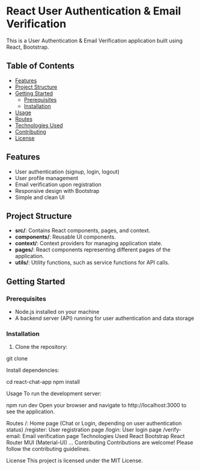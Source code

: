 # React User Authentication & Email Verification

This is a User Authentication & Email Verification application built using React, Bootstrap.

## Table of Contents

- [Features](#features)
- [Project Structure](#project-structure)
- [Getting Started](#getting-started)
  - [Prerequisites](#prerequisites)
  - [Installation](#installation)
- [Usage](#usage)
- [Routes](#routes)
- [Technologies Used](#technologies-used)
- [Contributing](#contributing)
- [License](#license)

## Features

- User authentication (signup, login, logout)
- User profile management
- Email verification upon registration
- Responsive design with Bootstrap
- Simple and clean UI

## Project Structure

- **src/**: Contains React components, pages, and context.
- **components/**: Reusable UI components.
- **context/**: Context providers for managing application state.
- **pages/**: React components representing different pages of the application.
- **utils/**: Utility functions, such as service functions for API calls.

## Getting Started

### Prerequisites

- Node.js installed on your machine
- A backend server (API) running for user authentication and data storage

### Installation

1. Clone the repository:

git clone <repository-url>

Install dependencies:

cd react-chat-app
npm install

Usage
To run the development server:

npm run dev
Open your browser and navigate to http://localhost:3000 to see the application.

Routes
/: Home page (Chat or Login, depending on user authentication status)
/register: User registration page
/login: User login page
/verify-email: Email verification page
Technologies Used
React
Bootstrap
React Router
MUI (Material-UI)
...
Contributing
Contributions are welcome! Please follow the contributing guidelines.

License
This project is licensed under the MIT License.
